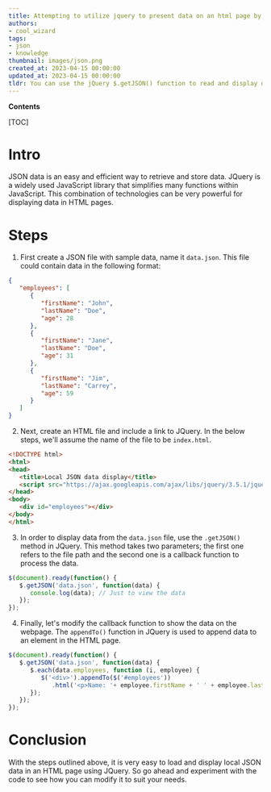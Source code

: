 ```yaml
---
title: Attempting to utilize jquery to present data on an html page by loading a local JSON file
authors:
- cool_wizard
tags:
- json
- knowledge
thumbnail: images/json.png
created_at: 2023-04-15 00:00:00
updated_at: 2023-04-15 00:00:00
tldr: You can use the jQuery $.getJSON() function to read and display data from a local JSON file in an HTML page.
---
```


**Contents**

[TOC]

# Intro
JSON data is an easy and efficient way to retrieve and store data. JQuery is a widely used JavaScript library that simplifies many functions within JavaScript. This combination of technologies can be very powerful for displaying data in HTML pages.

# Steps
1. First create a JSON file with sample data, name it `data.json`. This file could contain data in the following format:

```json
{
   "employees": [
      {
         "firstName": "John",
         "lastName": "Doe",
         "age": 28
      },
      {
         "firstName": "Jane",
         "lastName": "Doe",
         "age": 31
      },
      {
         "firstName": "Jim",
         "lastName": "Carrey",
         "age": 59
      }
   ]
}
```

2. Next, create an HTML file and include a link to JQuery. In the below steps, we'll assume the name of the file to be `index.html`.

```html
<!DOCTYPE html>
<html>
<head>
   <title>Local JSON data display</title>
   <script src="https://ajax.googleapis.com/ajax/libs/jquery/3.5.1/jquery.min.js"></script>
</head>
<body>
   <div id="employees"></div>
</body>
</html>
```

3. In order to display data from the `data.json` file, use the `.getJSON()` method in JQuery. This method takes two parameters; the first one refers to the file path and the second one is a callback function to process the data.

```js
$(document).ready(function() {
   $.getJSON('data.json', function(data) {
      console.log(data); // Just to view the data
   });
});
```

4. Finally, let's modify the callback function to show the data on the webpage. The `appendTo()` function in JQuery is used to append data to an element in the HTML page.

```js
$(document).ready(function() {
   $.getJSON('data.json', function(data) {
      $.each(data.employees, function (i, employee) {
         $('<div>').appendTo($('#employees'))
            .html('<p>Name: '+ employee.firstName + ' ' + employee.lastName +'</p><p>Age: ' + employee.age + '</p>');
      });
   });
});
```

# Conclusion
With the steps outlined above, it is very easy to load and display local JSON data in an HTML page using JQuery. So go ahead and experiment with the code to see how you can modify it to suit your needs.
